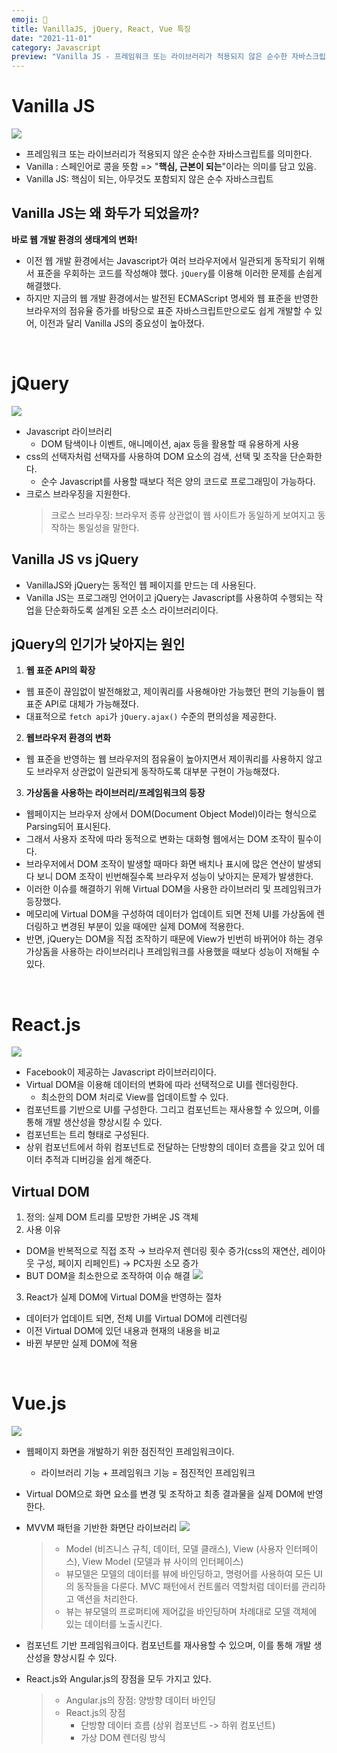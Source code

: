 ```yaml
---
emoji: 💛
title: VanillaJS, jQuery, React, Vue 특징
date: "2021-11-01"
category: Javascript
preview: "Vanilla JS - 프레임워크 또는 라이브러리가 적용되지 않은 순수한 자바스크립트를 의미한다. - Vanilla : 스페인어로 콩을 뜻함 => '핵심, 근본이 되는'이라는 의미를 담고 있음. - Vanilla JS: 핵심이 되는, 아무것도 포함되지 않은 순수 자바스크립트 Vanilla Javscript는 왜 화두가 되었을까? - 바로 웹 개발 환경의 생태계의 변화! - 이전 웹 개발 환경에서는 Javascript가 여러 브라우저 (Chorome, Firefox 등등)에서 일관되게 동작하기 위해서 표준을 우회하는 코드를 작성해야 했다. - jQuery는 이러한 문제를 손쉽게 해결했다. - 하지만 지금의 웹 개발 환경에서는 발전된 ECMAScript 명세와 최신 브라우저를 바탕으로 표준 자바스크립트만으로도 쉽게 개발할 수 있어, 이전과 달리 Vanilla JS의 중요성이 높아졌다."
---
```


# Vanilla JS

![](1.png)

- 프레임워크 또는 라이브러리가 적용되지 않은 순수한 자바스크립트를 의미한다.
- Vanilla : 스페인어로 콩을 뜻함 => "**핵심, 근본이 되는**"이라는 의미를 담고 있음.
- Vanilla JS: 핵심이 되는, 아무것도 포함되지 않은 순수 자바스크립트

## Vanilla JS는 왜 화두가 되었을까?

**바로 웹 개발 환경의 생태계의 변화!**

- 이전 웹 개발 환경에서는 Javascript가 여러 브라우저에서 일관되게 동작되기 위해서 표준을 우회하는 코드를 작성해야 했다. `jQuery`를 이용해 이러한 문제를 손쉽게 해결했다.
- 하지만 지금의 웹 개발 환경에서는 발전된 ECMAScript 명세와 웹 표준을 반영한 브라우저의 점유율 증가를 바탕으로 표준 자바스크립트만으로도 쉽게 개발할 수 있어, 이전과 달리 Vanilla JS의 중요성이 높아졌다.

<br/>

# jQuery

![](2.png)

- Javascript 라이브러리
  - DOM 탐색이나 이벤트, 애니메이션, ajax 등을 활용할 때 유용하게 사용
- css의 선택자처럼 선택자를 사용하여 DOM 요소의 검색, 선택 및 조작을 단순화한다.
  - 순수 Javascript를 사용할 때보다 적은 양의 코드로 프로그래밍이 가능하다.
- 크로스 브라우징을 지원한다.
  > 크로스 브라우징: 브라우저 종류 상관없이 웹 사이트가 동일하게 보여지고 동작하는 통일성을 말한다.

## Vanilla JS vs jQuery

- VanillaJS와 jQuery는 동적인 웹 페이지를 만드는 데 사용된다.
- Vanilla JS는 프로그래밍 언어이고 jQuery는 Javascript를 사용하여 수행되는 작업을 단순화하도록 설계된 오픈 소스 라이브러리이다.

## jQuery의 인기가 낮아지는 원인

1. **웹 표준 API의 확장**

- 웹 표준이 끊임없이 발전해왔고, 제이쿼리를 사용해야만 가능했던 편의 기능들이 웹 표준 API로 대체가 가능해졌다.
- 대표적으로 `fetch api`가 `jQuery.ajax()` 수준의 편의성을 제공한다.

2. **웹브라우저 환경의 변화**

- 웹 표준을 반영하는 웹 브라우저의 점유율이 높아지면서 제이쿼리를 사용하지 않고도 브라우저 상관없이 일관되게 동작하도록 대부분 구현이 가능해졌다.

3. **가상돔을 사용하는 라이브러리/프레임워크의 등장**

- 웹페이지는 브라우저 상에서 DOM(Document Object Model)이라는 형식으로 Parsing되어 표시된다.
- 그래서 사용자 조작에 따라 동적으로 변화는 대화형 웹에서는 DOM 조작이 필수이다.
- 브라우저에서 DOM 조작이 발생할 때마다 화면 배치나 표시에 많은 연산이 발생되다 보니 DOM 조작이 빈번해질수록 브라우저 성능이 낮아지는 문제가 발생한다.
- 이러한 이슈를 해결하기 위해 Virtual DOM을 사용한 라이브러리 및 프레임워크가 등장했다.
- 메모리에 Virtual DOM을 구성하여 데이터가 업데이트 되면 전체 UI를 가상돔에 렌더링하고 변경된 부분이 있을 때에만 실제 DOM에 적용한다.
- 반면, jQuery는 DOM을 직접 조작하기 때문에 View가 빈번히 바뀌어야 하는 경우 가상돔을 사용하는 라이브러리나 프레임워크를 사용했을 때보다 성능이 저해될 수 있다.

<br/>

# React.js

![](3.png)

- Facebook이 제공하는 Javascript 라이브러리이다.
- Virtual DOM을 이용해 데이터의 변화에 따라 선택적으로 UI를 렌더링한다.
  - 최소한의 DOM 처리로 View를 업데이트할 수 있다.
- 컴포넌트를 기반으로 UI를 구성한다. 그리고 컴포넌트는 재사용할 수 있으며, 이를 통해 개발 생산성을 향상시킬 수 있다.
- 컴포넌트는 트리 형태로 구성된다.
- 상위 컴포넌트에서 하위 컴포넌트로 전달하는 단방향의 데이터 흐름을 갖고 있어 데이터 추적과 디버깅을 쉽게 해준다.

## Virtual DOM

1.  정의: 실제 DOM 트리를 모방한 가벼운 JS 객체
2.  사용 이유

- DOM을 반복적으로 직접 조작 → 브라우저 렌더링 횟수 증가(css의 재연산, 레이아웃 구성, 페이지 리페인트) → PC자원 소모 증가
- BUT DOM을 최소한으로 조작하여 이슈 해결
  ![](4.png)

3.  React가 실제 DOM에 Virtual DOM을 반영하는 절차

- 데이터가 업데이트 되면, 전체 UI를 Virtual DOM에 리렌더링
- 이전 Virtual DOM에 있던 내용과 현재의 내용을 비교
- 바뀐 부분만 실제 DOM에 적용

<br/>

# Vue.js

![](5.png)

- 웹페이지 화면을 개발하기 위한 점진적인 프레임워크이다.
  - 라이브러리 기능 + 프레임워크 기능 = 점진적인 프레임워크
- Virtual DOM으로 화면 요소를 변경 및 조작하고 최종 결과물을 실제 DOM에 반영한다.
- MVVM 패턴을 기반한 화면단 라이브러리
  ![](6.png)

  > - Model (비즈니스 규칙, 데이터, 모델 클래스), View (사용자 인터페이스), View Model (모델과 뷰 사이의 인터페이스)
  > - 뷰모델은 모델의 데이터를 뷰에 바인딩하고, 명령어를 사용하여 모든 UI의 동작들을 다룬다. MVC 패턴에서 컨트롤러 역할처럼 데이터를 관리하고 액션을 처리한다.
  > - 뷰는 뷰모델의 프로퍼티에 제어값을 바인딩하며 차례대로 모델 객체에 있는 데이터를 노출시킨다.

- 컴포넌트 기반 프레임워크이다. 컴포넌트를 재사용할 수 있으며, 이를 통해 개발 생산성을 향상시킬 수 있다.
- React.js와 Angular.js의 장점을 모두 가지고 있다.
  > - Angular.js의 장점: 양방향 데이터 바인딩
  > - React.js의 장점
  >   - 단방향 데이터 흐름 (상위 컴포넌트 -> 하위 컴포넌트)
  >   - 가상 DOM 렌더링 방식
